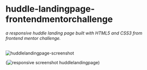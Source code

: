﻿# huddle-landingpage-frontendmentorchallenge
<h6>a responsive huddle landing page built with HTML5 and CSS3 from frontend mentor challenge.</h6>

![huddlelandingpage-screenshot](https://user-images.githubusercontent.com/90546802/166133821-f2fa666c-07cc-4b39-9ea2-eff3b3ebaa1e.png)

(![responsive screenshot huddlelandingpage](https://user-images.githubusercontent.com/90546802/166133792-3211c463-e6b0-42a6-9304-687c13a8c594.png))
